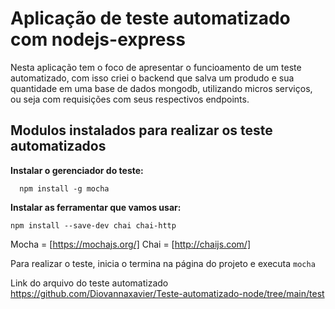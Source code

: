 # Aplicação de teste automatizado com nodejs-express

Nesta aplicação tem o foco de apresentar o funcioamento de um teste automatizado, com isso criei o backend que salva um produdo e sua quantidade em uma base de dados mongodb, utilizando micros serviços, ou seja com requisições com seus respectivos endpoints.


## Modulos instalados para realizar os teste automatizados

**Instalar o gerenciador do teste:**
  
      npm install -g mocha
    
**Instalar as ferramentar que vamos usar:**

    npm install --save-dev chai chai-http

Mocha = [https://mochajs.org/]
Chai = [http://chaijs.com/]

Para realizar o teste, inicia o termina na página do projeto e executa `mocha`

Link do arquivo do teste automatizado https://github.com/Diovannaxavier/Teste-automatizado-node/tree/main/test

